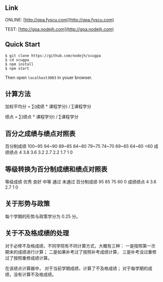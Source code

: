 ## Link

ONLINE: [http://gpa.fyscu.com](http://gpa.fyscu.com)

TEST: [http://gpa.nodejh.com](http://gpa.nodejh.com)

## Quick Start

```
$ git clone https://github.com/nodejh/scugpa
$ cd scugpa
$ npm install
$ npm start
```

Then open `localhost3003` in youer browser.


## 计算方法

加权平均分 = ∑(成绩 * 课程学分) / ∑课程学分

绩点 = ∑(绩点 * 课程学分) / ∑课程学分

## 百分之成绩与绩点对照表

百分制成绩	100~95	94~90	89~85	84~80	79~75	74~70	69~65	64~60	<60
成绩绩点	4	3.8	3.6	3.2	2.7	2.2	1.7	1	0

## 等级转换为百分制成绩和绩点对照表

等级成绩	优秀	良好	中等	通过	未通过
百分制成绩	95	85	75	60	0
成绩绩点	4	3.6	2.7	1	0


## 关于形势与政策

每个学期的形势与政策学分为 0.25 分。

## 关于不及格成绩的处理

对于必修不及格成绩，不同学院有不同计算方式，大概有三种：
一是按照第一次期末的成绩进行计算；
二是如果补考过了按照补考成绩计算，
三是补考没过重修过了按照重修成绩计算。

在该绩点计算器中，
对于当前学期成绩，计算了不及格成绩；
对于每学期的成绩，没有计算不及格成绩。
